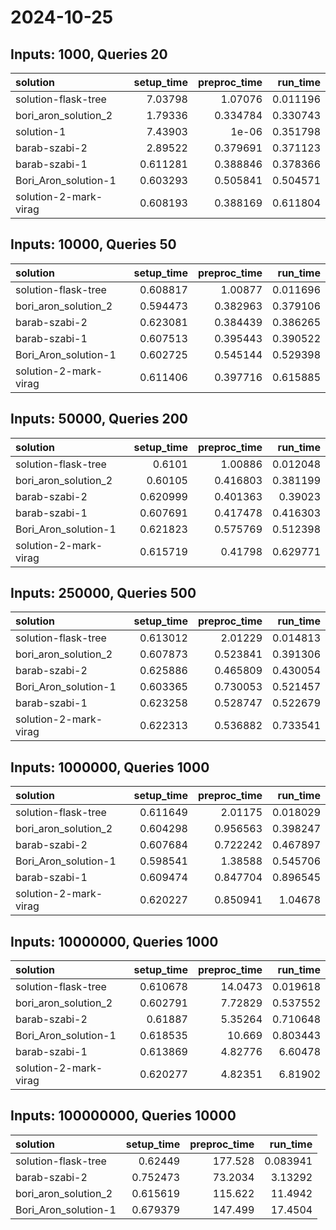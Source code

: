 # 2024-10-25

## Inputs: 1000, Queries 20

| solution              |   setup_time |   preproc_time |   run_time |
|:----------------------|-------------:|---------------:|-----------:|
| solution-flask-tree   |     7.03798  |       1.07076  |   0.011196 |
| bori_aron_solution_2  |     1.79336  |       0.334784 |   0.330743 |
| solution-1            |     7.43903  |       1e-06    |   0.351798 |
| barab-szabi-2         |     2.89522  |       0.379691 |   0.371123 |
| barab-szabi-1         |     0.611281 |       0.388846 |   0.378366 |
| Bori_Aron_solution-1  |     0.603293 |       0.505841 |   0.504571 |
| solution-2-mark-virag |     0.608193 |       0.388169 |   0.611804 |

## Inputs: 10000, Queries 50

| solution              |   setup_time |   preproc_time |   run_time |
|:----------------------|-------------:|---------------:|-----------:|
| solution-flask-tree   |     0.608817 |       1.00877  |   0.011696 |
| bori_aron_solution_2  |     0.594473 |       0.382963 |   0.379106 |
| barab-szabi-2         |     0.623081 |       0.384439 |   0.386265 |
| barab-szabi-1         |     0.607513 |       0.395443 |   0.390522 |
| Bori_Aron_solution-1  |     0.602725 |       0.545144 |   0.529398 |
| solution-2-mark-virag |     0.611406 |       0.397716 |   0.615885 |

## Inputs: 50000, Queries 200

| solution              |   setup_time |   preproc_time |   run_time |
|:----------------------|-------------:|---------------:|-----------:|
| solution-flask-tree   |     0.6101   |       1.00886  |   0.012048 |
| bori_aron_solution_2  |     0.60105  |       0.416803 |   0.381199 |
| barab-szabi-2         |     0.620999 |       0.401363 |   0.39023  |
| barab-szabi-1         |     0.607691 |       0.417478 |   0.416303 |
| Bori_Aron_solution-1  |     0.621823 |       0.575769 |   0.512398 |
| solution-2-mark-virag |     0.615719 |       0.41798  |   0.629771 |

## Inputs: 250000, Queries 500

| solution              |   setup_time |   preproc_time |   run_time |
|:----------------------|-------------:|---------------:|-----------:|
| solution-flask-tree   |     0.613012 |       2.01229  |   0.014813 |
| bori_aron_solution_2  |     0.607873 |       0.523841 |   0.391306 |
| barab-szabi-2         |     0.625886 |       0.465809 |   0.430054 |
| Bori_Aron_solution-1  |     0.603365 |       0.730053 |   0.521457 |
| barab-szabi-1         |     0.623258 |       0.528747 |   0.522679 |
| solution-2-mark-virag |     0.622313 |       0.536882 |   0.733541 |

## Inputs: 1000000, Queries 1000

| solution              |   setup_time |   preproc_time |   run_time |
|:----------------------|-------------:|---------------:|-----------:|
| solution-flask-tree   |     0.611649 |       2.01175  |   0.018029 |
| bori_aron_solution_2  |     0.604298 |       0.956563 |   0.398247 |
| barab-szabi-2         |     0.607684 |       0.722242 |   0.467897 |
| Bori_Aron_solution-1  |     0.598541 |       1.38588  |   0.545706 |
| barab-szabi-1         |     0.609474 |       0.847704 |   0.896545 |
| solution-2-mark-virag |     0.620227 |       0.850941 |   1.04678  |

## Inputs: 10000000, Queries 1000

| solution              |   setup_time |   preproc_time |   run_time |
|:----------------------|-------------:|---------------:|-----------:|
| solution-flask-tree   |     0.610678 |       14.0473  |   0.019618 |
| bori_aron_solution_2  |     0.602791 |        7.72829 |   0.537552 |
| barab-szabi-2         |     0.61887  |        5.35264 |   0.710648 |
| Bori_Aron_solution-1  |     0.618535 |       10.669   |   0.803443 |
| barab-szabi-1         |     0.613869 |        4.82776 |   6.60478  |
| solution-2-mark-virag |     0.620277 |        4.82351 |   6.81902  |

## Inputs: 100000000, Queries 10000

| solution             |   setup_time |   preproc_time |   run_time |
|:---------------------|-------------:|---------------:|-----------:|
| solution-flask-tree  |     0.62449  |       177.528  |   0.083941 |
| barab-szabi-2        |     0.752473 |        73.2034 |   3.13292  |
| bori_aron_solution_2 |     0.615619 |       115.622  |  11.4942   |
| Bori_Aron_solution-1 |     0.679379 |       147.499  |  17.4504   |